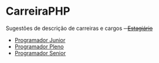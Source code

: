 CarreiraPHP
===========

Sugestões de descrição de carreiras e cargos
~~- [Estagiário](EstagiarioProgramacao.md)~~
- [Programador Junior](ProgramadorJunior.md)
- [Programador Pleno](ProgramadorPleno.md)
- [Programador Senior](ProgramadorSenior.md)
